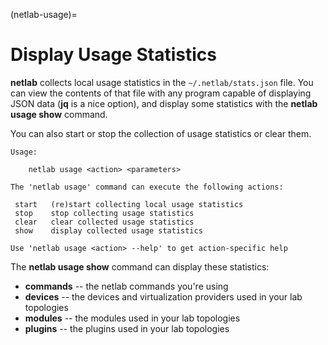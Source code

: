 (netlab-usage)=
# Display Usage Statistics

**netlab** collects local usage statistics in the `~/.netlab/stats.json` file. You can view the contents of that file with any program capable of displaying JSON data (**jq** is a nice option), and display some statistics with the **netlab usage show** command.

You can also start or stop the collection of usage statistics or clear them.

```text
Usage:

    netlab usage <action> <parameters>

The 'netlab usage' command can execute the following actions:

 start   (re)start collecting local usage statistics
 stop    stop collecting usage statistics
 clear   clear collected usage statistics
 show    display collected usage statistics

Use 'netlab usage <action> --help' to get action-specific help
```

The **netlab usage show** command can display these statistics:

* **commands** -- the netlab commands you're using
* **devices** -- the devices and virtualization providers used in your lab topologies
* **modules** -- the modules used in your lab topologies
* **plugins** -- the plugins used in your lab topologies
